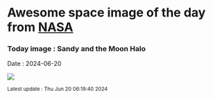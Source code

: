 
# Awesome space image of the day from [NASA](https://api.nasa.gov/)

### Today image : Sandy and the Moon Halo
Date : 2024-06-20

![](https://apod.nasa.gov/apod/image/2406/MoonHalo_pace.jpg)

<small>Latest update : Thu Jun 20 06:19:40 2024</small>
        